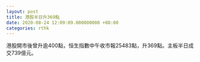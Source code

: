 ```yaml
---
layout: post
title: 港股半日升369點
date: 2020-08-24 12:09:09.000000000 +08:00
categories: rthk
---
```


港股開市後曾升逾400點，恒生指數中午收市報25483點，升369點。主板半日成交739億元。
